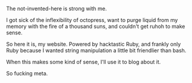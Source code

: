 The not-invented-here is strong with me.

I got sick of the inflexibility of octopress, want to purge liquid from my
memory with the fire of a thousand suns, and couldn't get ruhoh to make sense.

So here it is, my website. Powered by hacktastic Ruby, and frankly only Ruby
because I wanted string manipulation a little bit friendlier than bash.

When this makes some kind of sense, I'll use it to blog about it.

So fucking meta.
